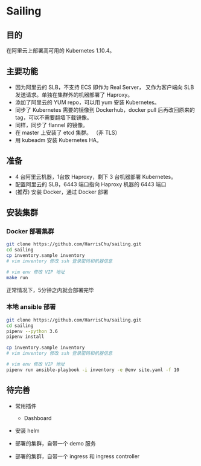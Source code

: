 # Sailing

## 目的

在阿里云上部署高可用的 Kubernetes 1.10.4。

## 主要功能

* 因为阿里云的 SLB，不支持 ECS 即作为 Real Server， 又作为客户端向 SLB 发送请求。单独在集群外的机器部署了 Haproxy。
* 添加了阿里云的 YUM repo，可以用 yum 安装 Kubernetes。
* 同步了 Kubernetes 需要的镜像到 Dockerhub，docker pull 后再改回原来的 tag，可以不需要翻墙下载镜像。
* 同样，同步了 flannel 的镜像。
* 在 master 上安装了 etcd 集群。 （非 TLS）
* 用 kubeadm 安装 Kubernetes HA。

## 准备

* 4 台阿里云机器，1台放 Haproxy，剩下 3 台机器部署 Kubernetes。
* 配置阿里云的 SLB，6443 端口指向 Haproxy 机器的 6443 端口
* (推荐) 安装 Docker，通过 Docker 部署

## 安装集群

### Docker 部署集群

```sh
git clone https://github.com/HarrisChu/sailing.git
cd sailing
cp inventory.sample inventory
# vim inventory 修改 ssh 登录密码和机器信息

# vim env 修改 VIP 地址
make run

```

正常情况下，5分钟之内就会部署完毕

### 本地 ansible 部署

```sh
git clone https://github.com/HarrisChu/sailing.git
cd sailing
pipenv --python 3.6
pipenv install

cp inventory.sample inventory
# vim inventory 修改 ssh 登录密码和机器信息

# vim env 修改 VIP 地址
pipenv run ansible-playbook -i inventory -e @env site.yaml -f 10
```

## 待完善

* 常用插件
    * Dashboard

* 安装 helm
* 部署的集群，自带一个 demo 服务
* 部署的集群，自带一个 ingress 和 ingress controller